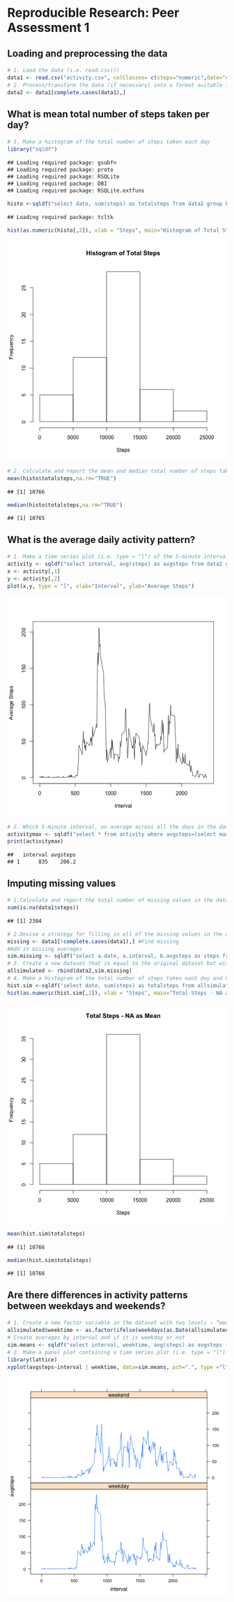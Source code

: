 # Reproducible Research: Peer Assessment 1


## Loading and preprocessing the data

```r
# 1. Load the data (i.e. read.csv())
data1 <- read.csv("activity.csv", colClasses= c(steps="numeric",date="character",interval="numeric"))
# 2. Process/transform the data (if necessary) into a format suitable for your analysis
data2 <- data1[complete.cases(data1),]
```
## What is mean total number of steps taken per day?

```r
# 1. Make a histogram of the total number of steps taken each day
library("sqldf")
```

```
## Loading required package: gsubfn
## Loading required package: proto
## Loading required package: RSQLite
## Loading required package: DBI
## Loading required package: RSQLite.extfuns
```

```r
histo <-sqldf("select date, sum(steps) as totalsteps from data2 group by date")
```

```
## Loading required package: tcltk
```

```r
hist(as.numeric(histo[,2]), xlab = "Steps", main="Histogram of Total Steps")
```

![plot of chunk First_Historgram](figure/First_Historgram.png) 

```r
# 2. Calculate and report the mean and median total number of steps taken per day
mean(histo$totalsteps,na.rm="TRUE")
```

```
## [1] 10766
```

```r
median(histo$totalsteps,na.rm="TRUE")
```

```
## [1] 10765
```
## What is the average daily activity pattern?

```r
# 1. Make a time series plot (i.e. type = "l") of the 5-minute interval (x-axis) and the average number of steps taken, averaged across all days (y-axis)
activity <- sqldf("select interval, avg(steps) as avgsteps from data2 group by interval")
x <- activity[,1]
y <- activity[,2]
plot(x,y, type = "l", xlab="Interval", ylab="Average Steps")
```

![plot of chunk Activity_Patterns](figure/Activity_Patterns.png) 

```r
# 2. Which 5-minute interval, on average across all the days in the dataset, contains the maximum number of steps?
activitymax <- sqldf("select * from activity where avgsteps=(select max(avgsteps) from activity)")
print(activitymax)
```

```
##   interval avgsteps
## 1      835    206.2
```
## Imputing missing values

```r
# 1.Calculate and report the total number of missing values in the dataset (i.e. the total number of rows with NAs)
sum(is.na(data1$steps))
```

```
## [1] 2304
```

```r
# 2.Devise a strategy for filling in all of the missing values in the dataset. The strategy does not need to be sophisticated. For example, you could use the mean/median for that day, or the mean for that 5-minute interval, etc.
missing <- data1[!complete.cases(data1),] #Find missing
#Add in missing averages
sim.missing <- sqldf("select a.date, a.interval, b.avgsteps as steps from missing a left join activity b on a.interval = b.interval")
# 3. Create a new dataset that is equal to the original dataset but with the missing data filled in.
allsimulated <- rbind(data2,sim.missing)
# 4. Make a histogram of the total number of steps taken each day and Calculate and report the mean and median total number of steps taken per day. Do these values differ from the estimates from the first part of the assignment? What is the impact of imputing missing data on the estimates of the total daily number of steps?
hist.sim <-sqldf("select date, sum(steps) as totalsteps from allsimulated group by date")
hist(as.numeric(hist.sim[,2]), xlab = "Steps", main="Total Steps - NA as Mean")
```

![plot of chunk Second_Histogram](figure/Second_Histogram.png) 

```r
mean(hist.sim$totalsteps)
```

```
## [1] 10766
```

```r
median(hist.sim$totalsteps)
```

```
## [1] 10766
```
## Are there differences in activity patterns between weekdays and weekends?

```r
# 1. Create a new factor variable in the dataset with two levels – “weekday” and “weekend” indicating whether a given date is a weekday or weekend day.
allsimulated$weektime <- as.factor(ifelse(weekdays(as.Date(allsimulated$date)) %in% c("Saturday","Sunday"),"weekend", "weekday"))
# Create averages by interval and if it is weekday or not
sim.means <- sqldf("select interval, weektime, avg(steps) as avgsteps from allsimulated group by interval, weektime")
# 2. Make a panel plot containing a time series plot (i.e. type = "l") of the 5-minute interval (x-axis) and the average number of steps taken, averaged across all weekday days or weekend days (y-axis). The plot should look something like the following, which was creating using simulated data:
library(lattice)
xyplot(avgsteps~interval | weektime, data=sim.means, pch=".", type ="l", layout = c(1, 2))
```

![plot of chunk Day_Comparison](figure/Day_Comparison.png) 





